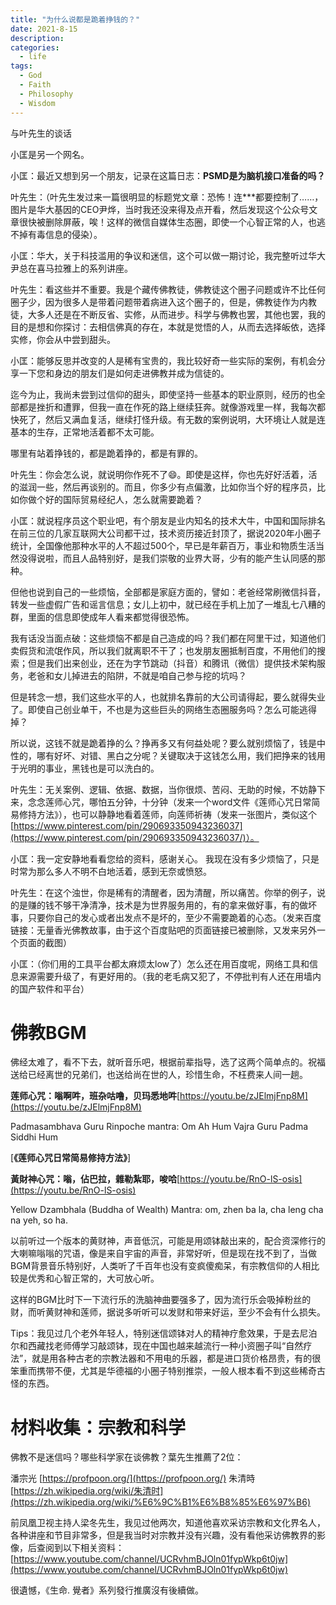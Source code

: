 ```yaml
---
title: "为什么说都是跪着挣钱的？"
date: 2021-8-15
description: 
categories:
  - life
tags:
  - God
  - Faith
  - Philosophy
  - Wisdom
---
```



与叶先生的谈话

小匡是另一个网名。

小匡：最近又想到另一个朋友，记录在这篇日志：**PSMD是为脑机接口准备的吗？**

叶先生：（叶先生发过来一篇很明显的标题党文章：恐怖！连***都要控制了……，图片是华大基因的CEO尹烨，当时我还没来得及点开看，然后发现这个公众号文章很快被删除屏蔽，唉！这样的微信自媒体生态圈，即使一个心智正常的人，也逃不掉有毒信息的侵染）。

小匡：华大，关于科技滥用的争议和迷信，这个可以做一期讨论，我完整听过华大尹总在喜马拉雅上的系列讲座。

叶先生：看这些并不重要。我是个藏传佛教徒，佛教徒这个圈子问题或许不比任何圈子少，因为很多人是带着问题带着病进入这个圈子的，但是，佛教徒作为内教徒，大多人还是在不断反省、实修，从而进步。科学与佛教也罢，其他也罢，我的目的是想和你探讨：去相信佛真的存在，本就是觉悟的人，从而去选择皈依，选择实修，你会从中尝到甜头。

小匡：能够反思并改变的人是稀有宝贵的，我比较好奇一些实际的案例，有机会分享一下您和身边的朋友们是如何走进佛教并成为信徒的。

迄今为止，我尚未尝到过信仰的甜头，即使坚持一些基本的职业原则，经历的也全部都是挫折和遭罪，但我一直在作死的路上继续狂奔。就像游戏里一样，我每次都快死了，然后又满血复活，继续打怪升级。有无数的案例说明，大环境让人就是连基本的生存，正常地活着都不太可能。

哪里有站着挣钱的，都是跪着挣的，都是有罪的。

叶先生：你会怎么说，就说明你作死不了😄。即使是这样，你也先好好活着，活的滋润一些，然后再谈别的。而且，你多少有点偏激，比如你当个好的程序员，比如你做个好的国际贸易经纪人，怎么就需要跪着？

小匡：就说程序员这个职业吧，有个朋友是业内知名的技术大牛，中国和国际排名在前三位的几家互联网大公司都干过，技术资历接近封顶了，据说2020年小圈子统计，全国像他那种水平的人不超过500个，早已是年薪百万，事业和物质生活当然没得说啦，而且人品特别好，是我们崇敬的业界大哥，少有的能产生认同感的那种。

但他也说到自己的一些烦恼，全部都是家庭方面的，譬如：老爸经常刷微信抖音，转发一些虚假广告和谣言信息；女儿上初中，就已经在手机上加了一堆乱七八糟的群，里面的信息即使成年人看来都觉得很恐怖。

我有话没当面点破：这些烦恼不都是自己造成的吗？我们都在阿里干过，知道他们卖假货和流氓作风，所以我们就离职不干了；也发朋友圈抵制百度，不用他们的搜索；但是我们出来创业，还在为字节跳动（抖音）和腾讯（微信）提供技术架构服务，老爸和女儿掉进去的陷阱，不就是咱自己参与挖的坑吗？

但是转念一想，我们这些水平的人，也就排名靠前的大公司请得起，要么就得失业了。即使自己创业单干，不也是为这些巨头的网络生态圈服务吗？怎么可能逃得掉？

所以说，这钱不就是跪着挣的么？挣再多又有何益处呢？要么就别烦恼了，钱是中性的，哪有好坏、对错、黑白之分呢？关键取决于这钱怎么用，我们把挣来的钱用于光明的事业，黑钱也是可以洗白的。

叶先生：无关案例、逻辑、依据、数据，当你很烦、苦闷、无助的时候，不妨静下来，念念莲师心咒，哪怕五分钟，十分钟（发来一个word文件《莲师心咒日常简易修持方法》），也可以静静地看着莲师，向莲师祈祷（发来一张图片，类似这个[https://www.pinterest.com/pin/290693350943236037](https://www.pinterest.com/pin/290693350943236037/)）。

小匡：我一定安静地看看您给的资料，感谢关心。 我现在没有多少烦恼了，只是时常为那么多人不明不白地活着，感到无奈或愤怒。

叶先生：在这个浊世，你是稀有的清醒者，因为清醒，所以痛苦。你举的例子，说的是赚的钱不够干净清净，技术是为世界服务用的，有的拿来做好事，有的做坏事，只要你自己的发心或者出发点不是坏的，至少不需要跪着的心态。（发来百度链接：无量香光佛教故事，由于这个百度贴吧的页面链接已被删除，又发来另外一个页面的截图）

小匡：（你们用的工具平台都太麻烦太low了）怎么还在用百度呢，网络工具和信息来源需要升级了，有更好用的。（我的老毛病又犯了，不停批判有人还在用墙内的国产软件和平台）


# **佛教BGM**

佛经太难了，看不下去，就听音乐吧，根据前辈指导，选了这两个简单点的。祝福送给已经离世的兄弟们，也送给尚在世的人，珍惜生命，不枉费来人间一趟。

**莲师心咒：嗡啊吽，班杂咕噜，贝玛悉地吽**[https://youtu.be/zJElmjFnp8M](https://youtu.be/zJElmjFnp8M)

Padmasambhava Guru Rinpoche mantra: Om Ah Hum Vajra Guru Padma Siddhi Hum

[**《莲师心咒日常简易修持方法》**]

**黃財神心咒：嗡，佔巴拉，雜勒紮耶，唆哈**[https://youtu.be/RnO-lS-osis](https://youtu.be/RnO-lS-osis)

Yellow Dzambhala (Buddha of Wealth) Mantra: om, zhen ba la, cha leng cha na yeh, so ha.

以前听过一个版本的黄财神，声音低沉，可能是用颂钵敲出来的，配合资深修行的大喇嘛嗡嗡的咒语，像是来自宇宙的声音，非常好听，但是现在找不到了，当做BGM背景音乐特别好，人类听了千百年也没有变疯傻痴呆，有宗教信仰的人相比较是优秀和心智正常的，大可放心听。

这样的BGM比时下一下流行乐的洗脑神曲要强多了，因为流行乐会吸掉粉丝的财，而听黄财神和莲师，据说多听听可以发财和带来好运，至少不会有什么损失。

Tips：我见过几个老外年轻人，特别迷信颂钵对人的精神疗愈效果，于是去尼泊尔和西藏找老师傅学习敲颂钵，现在中国也越来越流行一种小资圈子叫“自然疗法”，就是用各种古老的宗教法器和不用电的乐器，都是进口货价格昂贵，有的很笨重而携带不便，尤其是华德福的小圈子特别推崇，一般人根本看不到这些稀奇古怪的东西。

# **材料收集：宗教和科学**

佛教不是迷信吗？哪些科学家在谈佛教？葉先生推薦了2位：

潘宗光 [https://profpoon.org/](https://profpoon.org/)
朱清時 [https://zh.wikipedia.org/wiki/朱清时](https://zh.wikipedia.org/wiki/%E6%9C%B1%E6%B8%85%E6%97%B6)

前凤凰卫视主持人梁冬先生，我见过他两次，知道他喜欢采访宗教和文化界名人，各种讲座和节目非常多，但是我当时对宗教并没有兴趣，没有看他采访佛教界的影像，后查阅到以下相关资料：[https://www.youtube.com/channel/UCRvhmBJOln01fypWkp6t0jw](https://www.youtube.com/channel/UCRvhmBJOln01fypWkp6t0jw)

很遺憾，《生命. 覺者》系列發行推廣沒有後續做。